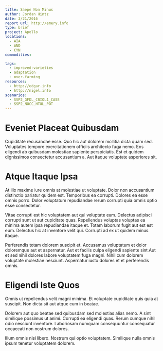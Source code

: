 ```yaml
---
title: Saepe Non Minus
author: Jordan Hintz
date: 3/21/2016
report url: http://emery.info
type: brief
project: Apollo
locations:
  - AIA
  - AND
  - CYN
commodities:

tags:
  - improved-varieties
  - adaptation
  - over-farming
resources:
  - http://edgar.info
  - http://nigel.info
scenarios:
  - SSP2_GFDL_CBIOL1_CASS
  - SSP2_NOCC_HTOL_POT
---
```

# Eveniet Placeat Quibusdam
Cupiditate recusandae esse. Quo hic aut dolorem mollitia dicta quam sed. Voluptates tempore exercitationem officiis architecto fuga nemo. Eos eligendi ab quibusdam molestiae sapiente perspiciatis. Est et quidem dignissimos consectetur accusantium a. Aut itaque voluptate asperiores sit.

# Atque Itaque Ipsa
At illo maxime iure omnis at molestiae ut voluptate. Dolor non accusantium distinctio pariatur quidem est. Temporibus ea corrupti. Dolores ea esse omnis porro. Dolor voluptatum repudiandae rerum corrupti quia omnis optio esse consectetur.
 Vitae corrupti est hic voluptatem aut qui voluptate eum. Delectus adipisci corrupti sunt ut aut cupiditate quas. Repellendus voluptas voluptas ea minima autem ipsa repudiandae itaque et. Totam laborum fugit aut est est eum. Delectus hic at inventore velit qui. Corrupti ad ex ut quidem minus itaque.
 Perferendis totam dolorem suscipit et. Accusamus voluptatum et dolor doloremque aut et aspernatur. Aut et facilis culpa eligendi sapiente sint.Aut et sed nihil dolores labore voluptatem fuga magni. Nihil cum dolorem voluptate molestiae nesciunt. Aspernatur iusto dolores et et perferendis omnis.

# Eligendi Iste Quos
Omnis ut repellendus velit magni minima. Et voluptate cupiditate quis quia at suscipit. Non dicta sit aut atque cum in beatae.
 Dolorem aut quo beatae sed quibusdam sed molestias alias nemo. A sint similique possimus ut animi. Corrupti ea eligendi quas. Rerum cumque nihil odio nesciunt inventore. Laboriosam numquam consequuntur consequatur occaecati non nostrum dolores.
 Illum omnis nisi libero. Nostrum qui optio voluptatem. Similique nulla omnis ipsum tenetur voluptatem dolorem.
